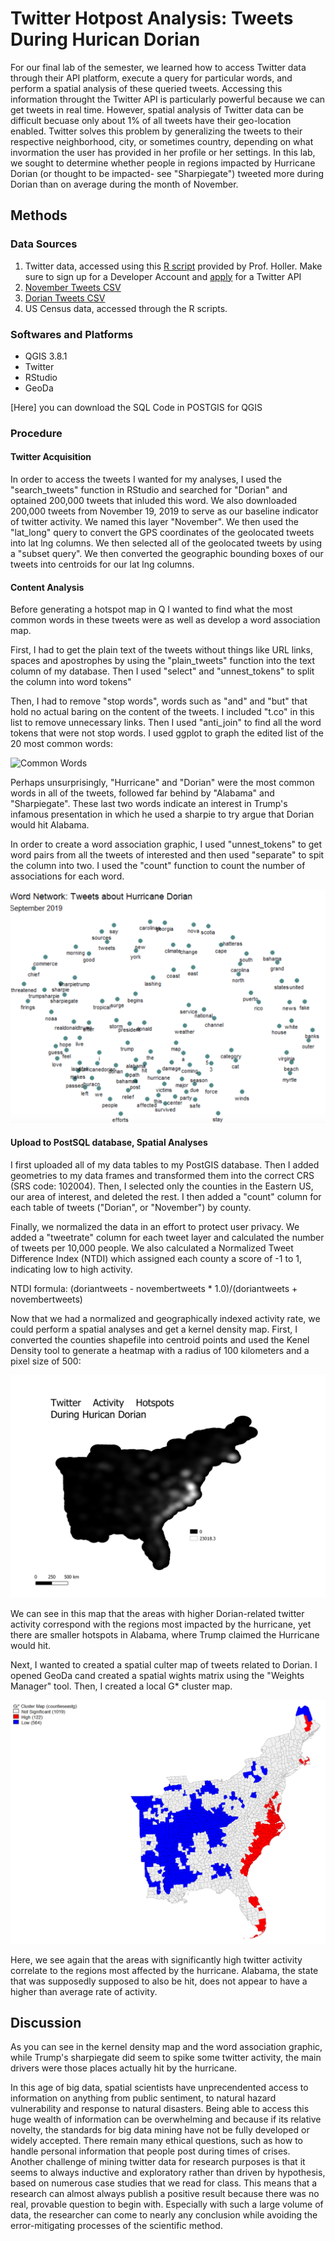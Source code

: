 # Twitter Hotpost Analysis: Tweets During Hurican Dorian 

For our final lab of the semester, we learned how to access Twitter data through their API platform, execute a query for particular words, and perform a spatial analysis of these queried tweets. Accessing this information throught the Twitter API is particularly powerful because we can get tweets in real time. However, spatial analysis of Twitter data can be difficult becuase only about 1% of all tweets have their geo-location enabled. Twitter solves this problem by generalizing the tweets to their respective neighborhood, city, or sometimes country, depending on what invormation the user has provided in her profile or her settings. In this lab, we sought to determine whether people in regions impacted by Hurricane Dorian (or thought to be impacted- see "Sharpiegate") tweeted more during Dorian than on average during the month of November. 

## Methods

### Data Sources

1. Twitter data, accessed using this [R script](twitterForLab.r) provided by Prof. Holler. Make sure to sign up for a Developer Account and [apply](https://developer.twitter.com/en/apply-for-access) for a Twitter API 
2. [November Tweets CSV](novemberData.csv) 
3. [Dorian Tweets CSV](dorianData.csv) 
4. US Census data, accessed through the R scripts. 

### Softwares and Platforms

* QGIS 3.8.1
* Twitter
* RStudio
* GeoDa

[Here] you can download the SQL Code in POSTGIS for QGIS
### Procedure

#### Twitter Acquisition

In order to access the tweets I wanted for my analyses, I used the "search_tweets" function in RStudio and searched for "Dorian" and optained 200,000 tweets that inluded this word. We also downloaded 200,000 tweets from November 19, 2019 to serve as our baseline indicator of twitter activity. We named this layer "November". We then used the "lat_long" query to convert the GPS coordinates of the geolocated tweets into lat lng columns. We then selected all of the geolocated tweets by using a "subset query". We then converted the geographic bounding boxes of our tweets into centroids for our lat lng columns. 

#### Content Analysis

Before generating a hotspot map in Q I wanted to find what the most common words in these tweets were as well as develop a word association map. 

First, I had to get the plain text of the tweets without things like URL links, spaces and apostrophes by using the "plain_tweets" function into the text column of my database. Then I used "select" and "unnest_tokens" to split the column into word tokens" 

Then, I had to remove "stop words", words such as "and" and "but" that hold no actual baring on the content of the tweets. I included "t.co" in this list to remove unnecessary links. Then I used "anti_join" to find all the word tokens that were not stop words. I used ggplot to graph the edited list of the 20 most common words:

![Common Words](countuniqewords.png)

Perhaps unsurprisingly, "Hurricane" and "Dorian" were the most common words in all of the tweets, followed far behind by "Alabama" and "Sharpiegate". These last two words indicate an interest in Trump's infamous presentation in which he used a sharpie to try argue that Dorian would hit Alabama. 

In order to create a word association graphic, I used "unnest_tokens" to get word pairs from all the tweets of interested and then used "separate" to spit the column into two. I used the "count" function to count the number of associations for each word. 

![Word Associations](wordnetwork.png) 

#### Upload to PostSQL database, Spatial Analyses

I first uploaded all of my data tables to my PostGIS database. Then I added geometries to my data frames and transformed them into the correct CRS (SRS code: 102004). Then, I selected only the counties in the Eastern US, our area of interest, and deleted the rest. I then added a "count" column for each table of tweets ("Dorian", or "November") by county.

Finally, we normalized the data in an effort to protect user privacy. We added a "tweetrate" column for each tweet layer and calculated the number of tweets per 10,000 people. We also calculated a Normalized Tweet Difference Index (NTDI) which assigned each county a score of -1 to 1, indicating low to high activity. 

NTDI formula: (doriantweets - novembertweets * 1.0)/(doriantweets + novembertweets) 

Now that we had a normalized and geographically indexed activity rate, we could perform a spatial analyses and get a kernel density map. 
First, I converted the counties shapefile into centroid points and used the Kenel Density tool to generate a heatmap with a radius of 100 kilometers and a pixel size of 500:

![Heatmap](heatdensitymap.png) 

We can see in this map that the areas with higher Dorian-related twitter activity correspond with the regions most impacted by the hurricane, yet there are smaller hotspots in Alabama, where Trump claimed the Hurricane would hit.

Next, I wanted to created a spatial culter map of tweets related to Dorian. I opened GeoDa cand created a spatial wights matrix using the "Weights Manager" tool. Then, I created a local G* cluster map. 

![clustermap](highlowsignificance.png) 

Here, we see again that the areas with significantly high twitter activity correlate to the regions most affected by the hurricane. Alabama, the state that was supposedly supposed to also be hit, does not appear to have a higher than average rate of activity.

## Discussion

As you can see in the kernel density map and the word association graphic, while Trump's sharpiegate did seem to spike some twitter activity, the main drivers were those places actually hit by the hurricane. 

In this age of big data, spatial scientists have unprecendented access to information on anything from public sentiment, to natural hazard vulnerability and response to natural disasters. Being able to access this huge wealth of information can be overwhelming and because if its relative novelty, the standards for big data mining have not be fully developed or widely accepted. There remain many ethical questions, such as how to handle personal information that people post during times of crises. Another challenge of mining twitter data for research purposes is that it seems to always inductive and exploratory rather than driven by hypothesis, based on numerous case studies that we read for class. This means that a research can almost always publish a positive result because there was no real, provable question to begin with. Especially with such a large volume of data, the researcher can come to nearly any conclusion while avoiding the error-mitigating processes of the scientific method. 
